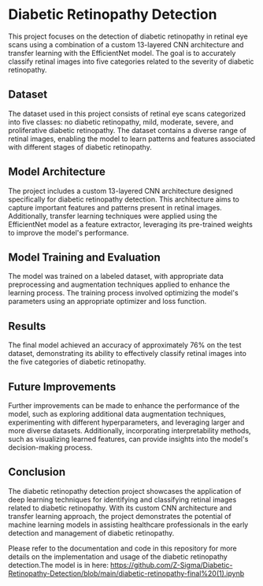 # Diabetic Retinopathy Detection

This project focuses on the detection of diabetic retinopathy in retinal eye scans using a combination of a custom 13-layered CNN architecture and transfer learning with the EfficientNet model. The goal is to accurately classify retinal images into five categories related to the severity of diabetic retinopathy.

## Dataset

The dataset used in this project consists of retinal eye scans categorized into five classes: no diabetic retinopathy, mild, moderate, severe, and proliferative diabetic retinopathy. The dataset contains a diverse range of retinal images, enabling the model to learn patterns and features associated with different stages of diabetic retinopathy.

## Model Architecture

The project includes a custom 13-layered CNN architecture designed specifically for diabetic retinopathy detection. This architecture aims to capture important features and patterns present in retinal images. Additionally, transfer learning techniques were applied using the EfficientNet model as a feature extractor, leveraging its pre-trained weights to improve the model's performance.

## Model Training and Evaluation

The model was trained on a labeled dataset, with appropriate data preprocessing and augmentation techniques applied to enhance the learning process. The training process involved optimizing the model's parameters using an appropriate optimizer and loss function.

## Results

The final model achieved an accuracy of approximately 76% on the test dataset, demonstrating its ability to effectively classify retinal images into the five categories of diabetic retinopathy.

## Future Improvements

Further improvements can be made to enhance the performance of the model, such as exploring additional data augmentation techniques, experimenting with different hyperparameters, and leveraging larger and more diverse datasets. Additionally, incorporating interpretability methods, such as visualizing learned features, can provide insights into the model's decision-making process.

## Conclusion

The diabetic retinopathy detection project showcases the application of deep learning techniques for identifying and classifying retinal images related to diabetic retinopathy. With its custom CNN architecture and transfer learning approach, the project demonstrates the potential of machine learning models in assisting healthcare professionals in the early detection and management of diabetic retinopathy.

Please refer to the documentation and code in this repository for more details on the implementation and usage of the diabetic retinopathy detection.The model is in here: https://github.com/Z-Sigma/Diabetic-Retinopathy-Detection/blob/main/diabetic-retinopathy-final%20(1).ipynb
